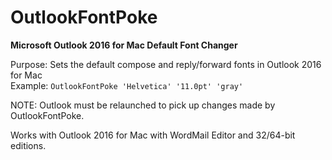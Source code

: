 # OutlookFontPoke
<b>Microsoft Outlook 2016 for Mac Default Font Changer</b>

Purpose: Sets the default compose and reply/forward fonts in Outlook 2016 for Mac</br>
Example: `OutlookFontPoke 'Helvetica' '11.0pt' 'gray'`

NOTE: Outlook must be relaunched to pick up changes made by OutlookFontPoke.

Works with Outlook 2016 for Mac with WordMail Editor and 32/64-bit editions.
